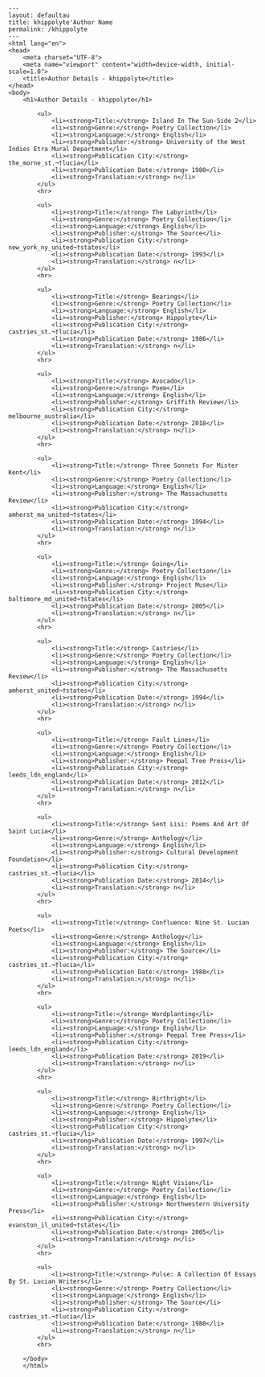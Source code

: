 
    ---
    layout: defaultau
    title: khippolyte'Author Name 
    permalink: /khippolyte
    ---
    <html lang="en">
    <head>
        <meta charset="UTF-8">
        <meta name="viewport" content="width=device-width, initial-scale=1.0">
        <title>Author Details - khippolyte</title>
    </head>
    <body>
        <h1>Author Details - khippolyte</h1>
        
            <ul>
                <li><strong>Title:</strong> Island In The Sun-Side 2</li>
                <li><strong>Genre:</strong> Poetry Collection</li>
                <li><strong>Language:</strong> English</li>
                <li><strong>Publisher:</strong> University of the West Indies Etra Mural Department</li>
                <li><strong>Publication City:</strong> the_morne_st.¬†lucia</li>
                <li><strong>Publication Date:</strong> 1980</li>
                <li><strong>Translation:</strong> n</li>
            </ul>
            <hr>
            
            <ul>
                <li><strong>Title:</strong> The Labyrinth</li>
                <li><strong>Genre:</strong> Poetry Collection</li>
                <li><strong>Language:</strong> English</li>
                <li><strong>Publisher:</strong> The Source</li>
                <li><strong>Publication City:</strong> new_york_ny_united¬†states</li>
                <li><strong>Publication Date:</strong> 1993</li>
                <li><strong>Translation:</strong> n</li>
            </ul>
            <hr>
            
            <ul>
                <li><strong>Title:</strong> Bearings</li>
                <li><strong>Genre:</strong> Poetry Collection</li>
                <li><strong>Language:</strong> English</li>
                <li><strong>Publisher:</strong> Hippolyte</li>
                <li><strong>Publication City:</strong> castries_st.¬†lucia</li>
                <li><strong>Publication Date:</strong> 1986</li>
                <li><strong>Translation:</strong> n</li>
            </ul>
            <hr>
            
            <ul>
                <li><strong>Title:</strong> Avocado</li>
                <li><strong>Genre:</strong> Poem</li>
                <li><strong>Language:</strong> English</li>
                <li><strong>Publisher:</strong> Griffith Review</li>
                <li><strong>Publication City:</strong> melbourne_australia</li>
                <li><strong>Publication Date:</strong> 2018</li>
                <li><strong>Translation:</strong> n</li>
            </ul>
            <hr>
            
            <ul>
                <li><strong>Title:</strong> Three Sonnets For Mister Kent</li>
                <li><strong>Genre:</strong> Poetry Collection</li>
                <li><strong>Language:</strong> English</li>
                <li><strong>Publisher:</strong> The Massachusetts Review</li>
                <li><strong>Publication City:</strong> amherst_ma_united¬†states</li>
                <li><strong>Publication Date:</strong> 1994</li>
                <li><strong>Translation:</strong> n</li>
            </ul>
            <hr>
            
            <ul>
                <li><strong>Title:</strong> Going</li>
                <li><strong>Genre:</strong> Poetry Collection</li>
                <li><strong>Language:</strong> English</li>
                <li><strong>Publisher:</strong> Project Muse</li>
                <li><strong>Publication City:</strong> baltimore_md_united¬†states</li>
                <li><strong>Publication Date:</strong> 2005</li>
                <li><strong>Translation:</strong> n</li>
            </ul>
            <hr>
            
            <ul>
                <li><strong>Title:</strong> Castries</li>
                <li><strong>Genre:</strong> Poetry Collection</li>
                <li><strong>Language:</strong> English</li>
                <li><strong>Publisher:</strong> The Massachusetts Review</li>
                <li><strong>Publication City:</strong> amherst_united¬†states</li>
                <li><strong>Publication Date:</strong> 1994</li>
                <li><strong>Translation:</strong> n</li>
            </ul>
            <hr>
            
            <ul>
                <li><strong>Title:</strong> Fault Lines</li>
                <li><strong>Genre:</strong> Poetry Collection</li>
                <li><strong>Language:</strong> English</li>
                <li><strong>Publisher:</strong> Peepal Tree Press</li>
                <li><strong>Publication City:</strong> leeds_ldn_england</li>
                <li><strong>Publication Date:</strong> 2012</li>
                <li><strong>Translation:</strong> n</li>
            </ul>
            <hr>
            
            <ul>
                <li><strong>Title:</strong> Sent Lisi: Poems And Art Of Saint Lucia</li>
                <li><strong>Genre:</strong> Anthology</li>
                <li><strong>Language:</strong> English</li>
                <li><strong>Publisher:</strong> Cultural Development Foundation</li>
                <li><strong>Publication City:</strong> castries_st.¬†lucia</li>
                <li><strong>Publication Date:</strong> 2014</li>
                <li><strong>Translation:</strong> n</li>
            </ul>
            <hr>
            
            <ul>
                <li><strong>Title:</strong> Confluence: Nine St. Lucian Poets</li>
                <li><strong>Genre:</strong> Anthology</li>
                <li><strong>Language:</strong> English</li>
                <li><strong>Publisher:</strong> The Source</li>
                <li><strong>Publication City:</strong> castries_st.¬†lucia</li>
                <li><strong>Publication Date:</strong> 1988</li>
                <li><strong>Translation:</strong> n</li>
            </ul>
            <hr>
            
            <ul>
                <li><strong>Title:</strong> Wordplanting</li>
                <li><strong>Genre:</strong> Poetry Collection</li>
                <li><strong>Language:</strong> English</li>
                <li><strong>Publisher:</strong> Peepal Tree Press</li>
                <li><strong>Publication City:</strong> leeds_ldn_england</li>
                <li><strong>Publication Date:</strong> 2019</li>
                <li><strong>Translation:</strong> n</li>
            </ul>
            <hr>
            
            <ul>
                <li><strong>Title:</strong> Birthright</li>
                <li><strong>Genre:</strong> Poetry Collection</li>
                <li><strong>Language:</strong> English</li>
                <li><strong>Publisher:</strong> Hippolyte</li>
                <li><strong>Publication City:</strong> castries_st.¬†lucia</li>
                <li><strong>Publication Date:</strong> 1997</li>
                <li><strong>Translation:</strong> n</li>
            </ul>
            <hr>
            
            <ul>
                <li><strong>Title:</strong> Night Vision</li>
                <li><strong>Genre:</strong> Poetry Collection</li>
                <li><strong>Language:</strong> English</li>
                <li><strong>Publisher:</strong> Northwestern University Press</li>
                <li><strong>Publication City:</strong> evanston_il_united¬†states</li>
                <li><strong>Publication Date:</strong> 2005</li>
                <li><strong>Translation:</strong> n</li>
            </ul>
            <hr>
            
            <ul>
                <li><strong>Title:</strong> Pulse: A Collection Of Essays By St. Lucian Writers</li>
                <li><strong>Genre:</strong> Poetry Collection</li>
                <li><strong>Language:</strong> English</li>
                <li><strong>Publisher:</strong> The Source</li>
                <li><strong>Publication City:</strong> castries_st.¬†lucia</li>
                <li><strong>Publication Date:</strong> 1980</li>
                <li><strong>Translation:</strong> n</li>
            </ul>
            <hr>
            
        </body>
        </html>
        